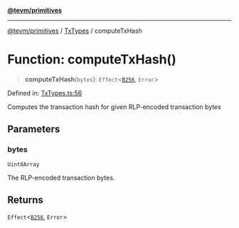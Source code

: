 [**@tevm/primitives**](../../../README.md)

***

[@tevm/primitives](../../../globals.md) / [TxTypes](../README.md) / computeTxHash

# Function: computeTxHash()

> **computeTxHash**(`bytes`): `Effect`\<[`B256`](../../B256/type-aliases/B256.md), `Error`\>

Defined in: [TxTypes.ts:56](https://github.com/evmts/tevm-monorepo/blob/main/packages/primitives/src/TxTypes.ts#L56)

Computes the transaction hash for given RLP-encoded transaction bytes

## Parameters

### bytes

`Uint8Array`

The RLP-encoded transaction bytes.

## Returns

`Effect`\<[`B256`](../../B256/type-aliases/B256.md), `Error`\>
